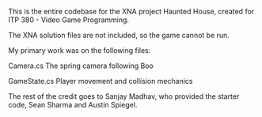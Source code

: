 This is the entire codebase for the XNA project Haunted House, created for ITP 380 - Video Game Programming.

The XNA solution files are not included, so the game cannot be run.

My primary work was on the following files:

Camera.cs 
The spring camera following Boo

GameState.cs
Player movement and collision mechanics

The rest of the credit goes to Sanjay Madhav, who provided the starter code, Sean Sharma and Austin Spiegel. 
